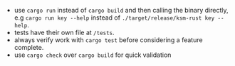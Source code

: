 - use `cargo run` instead of `cargo build` and then calling the binary directly, e.g `cargo run key --help` instead of `./target/release/ksm-rust key --help`.
- tests have their own file at `/tests`.
- always verify work with `cargo test` before considering a feature complete.
- use `cargo check` over `cargo build` for quick validation
